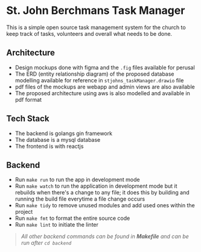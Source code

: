 # St. John Berchmans Task Manager

This is a simple open source task management system for the church to keep track of tasks, volunteers and overall what needs to be done.

## Architecture
- Design mockups done with figma and the `.fig` files available for perusal 
- The ERD (entity relationship diagram) of the proposed database modelling available for reference in `stjohns_taskManager.drawio` file
- pdf files of the mockups are webapp and admin views are also available
- The proposed architecture using aws is also modelled and available in pdf format

## Tech Stack
- The backend is golangs gin framework
- The database is a mysql database
- The frontend is with reactjs

## Backend
- Run `make run` to run the app in development mode
- Run `make watch` to run the application in development mode but it rebuilds when there's a change to any file; it does this by building and running the build file everytime a file change occurs 
- Run `make tidy` to remove unused modules and add used ones within the project
- Run `make fmt` to format the entire source code
- Run `make lint` to initiate the linter
> *All other backend commands can be found in **Makefile** and can be run after `cd backend`*
